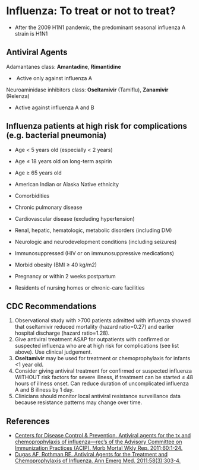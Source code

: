 


# Influenza: To treat or not to treat?

-   After the 2009 H1N1 pandemic, the predominant seasonal influenza A strain is H1N1

## Antiviral Agents

Adamantanes class: **<span class="drug">Amantadine</span>**, **<span class="drug">Rimantidine</span>**
-    Active only against influenza A

Neuroaminidase inhibitors class: **<span class="drug">Oseltamivir</span>** (Tamiflu), **<span class="drug">Zanamivir</span>** (Relenza) 
-   Active against influenza A and B 

## Influenza patients at high risk for complications (e.g. bacterial pneumonia)

-   Age &lt; 5 years old (especially &lt; 2 years)
-   Age ≤ 18 years old on long-term aspirin
-   Age ≥ 65 years old
-   American Indian or Alaska Native ethnicity
-   Comorbidities
  - Chronic pulmonary disease
  - Cardiovascular disease (excluding hypertension)
  - Renal, hepatic, hematologic, metabolic disorders (including DM)
  - Neurologic and neurodevelopment conditions (including seizures)

-   Immunosuppressed (HIV or on immunosuppressive medications)
-   Morbid obesity (BMI ≥ 40 kg/m2)
-   Pregnancy or within 2 weeks postpartum
-   Residents of nursing homes or chronic-care facilities 

## CDC Recommendations

1.  Observational study with >700 patients admitted with influenza showed that oseltamivir reduced mortality (hazard ratio=0.27) and earlier hospital discharge (hazard ratio=1.28).
2.  Give antiviral treatment ASAP for outpatients with confirmed or suspected influenza who are at high risk for complications (see list above). Use clinical judgement.
3.  **<span class="drug">Oseltamivir</span>** may be used for treatment or chemoprophylaxis for infants &lt;1 year old.
4.  Consider giving antiviral treatment for confirmed or suspected influenza WITHOUT risk factors for severe illness, if treatment can be started ≤ 48 hours of illness onset. Can reduce duration of uncomplicated influenza A and B illness by 1 day.
5.  Clinicians should monitor local antiviral resistance surveillance data because resistance patterns may change over time.

## References

-   [Centers for Disease Control & Prevention. Antiviral agents for the tx and chemoprophylaxis of influenza—rec’s of the Advisory Committee on Immunization Practices (ACIP). Morb Mortal Wkly Rep. 2011;60:1-24.](http://www.cdc.gov/mmwr/preview/mmwrhtml/rr6001a1.htm)
-   [Dugas AF, Rothman RE. Antiviral Agents for the Treatment and Chemoprophylaxis of Influenza. Ann Emerg Med. 2011;58(3):303-4.](http://www.ncbi.nlm.nih.gov/pubmed/?term=21871233)
